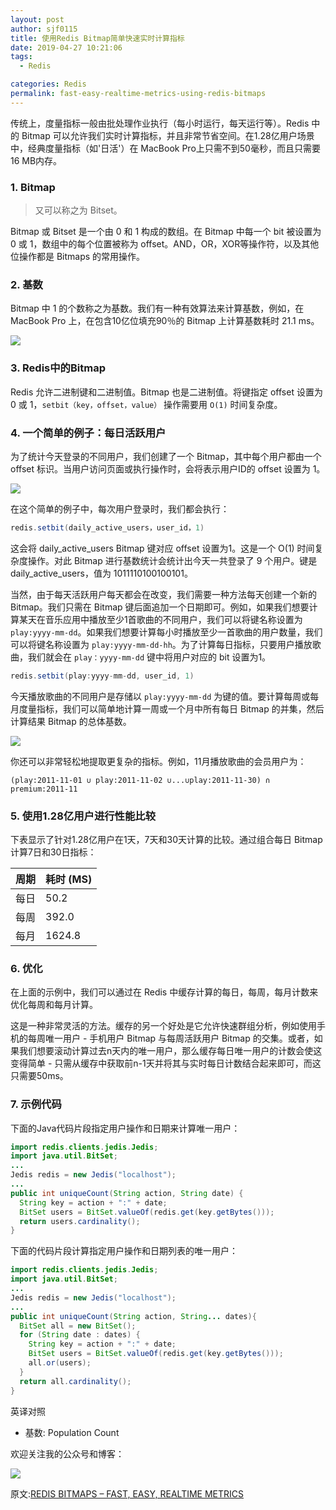 ```yaml
---
layout: post
author: sjf0115
title: 使用Redis Bitmap简单快速实时计算指标
date: 2019-04-27 10:21:06
tags:
  - Redis

categories: Redis
permalink: fast-easy-realtime-metrics-using-redis-bitmaps
---
```


传统上，度量指标一般由批处理作业执行（每小时运行，每天运行等）。Redis 中的 Bitmap 可以允许我们实时计算指标，并且非常节省空间。在1.28亿用户场景中，经典度量指标（如'日活'）在 MacBook Pro上只需不到50毫秒，而且只需要16 MB内存。

### 1. Bitmap

> 又可以称之为 Bitset。

Bitmap 或 Bitset 是一个由 0 和 1 构成的数组。在 Bitmap 中每一个 bit 被设置为 0 或 1，数组中的每个位置被称为 offset。AND，OR，XOR等操作符，以及其他位操作都是 Bitmaps 的常用操作。

### 2. 基数

Bitmap 中 1 的个数称之为基数。我们有一种有效算法来计算基数，例如，在 MacBook Pro 上，在包含10亿位填充90％的 Bitmap 上计算基数耗时 21.1 ms。

![](https://github.com/sjf0115/PubLearnNotes/blob/master/image/Redis/fast-easy-realtime-metrics-using-redis-bitmaps-1.png?raw=true)

### 3. Redis中的Bitmap

Redis 允许二进制键和二进制值。Bitmap 也是二进制值。将键指定 offset 设置为 0 或 1，`setbit（key，offset，value）` 操作需要用 `O(1)` 时间复杂度。

### 4. 一个简单的例子：每日活跃用户

为了统计今天登录的不同用户，我们创建了一个 Bitmap，其中每个用户都由一个 offset 标识。当用户访问页面或执行操作时，会将表示用户ID的 offset 设置为 1。

![](https://github.com/sjf0115/PubLearnNotes/blob/master/image/Redis/fast-easy-realtime-metrics-using-redis-bitmaps-2.png?raw=true)

在这个简单的例子中，每次用户登录时，我们都会执行：
```java
redis.setbit(daily_active_users，user_id，1)
```
这会将 daily_active_users Bitmap 键对应 offset 设置为1。这是一个 O(1) 时间复杂度操作。对此 Bitmap 进行基数统计会统计出今天一共登录了 9 个用户。键是 daily_active_users，值为 1011110100100101。

当然，由于每天活跃用户每天都会在改变，我们需要一种方法每天创建一个新的 Bitmap。我们只需在 Bitmap 键后面追加一个日期即可。例如，如果我们想要计算某天在音乐应用中播放至少1首歌曲的不同用户，我们可以将键名称设置为 `play:yyyy-mm-dd`。如果我们想要计算每小时播放至少一首歌曲的用户数量，我们可以将键名称设置为 `play:yyyy-mm-dd-hh`。为了计算每日指标，只要用户播放歌曲，我们就会在 `play：yyyy-mm-dd` 键中将用户对应的 bit 设置为1。
```java
redis.setbit(play:yyyy-mm-dd, user_id, 1)
```
今天播放歌曲的不同用户是存储以 `play:yyyy-mm-dd` 为键的值。要计算每周或每月度量指标，我们可以简单地计算一周或一个月中所有每日 Bitmap 的并集，然后计算结果 Bitmap 的总体基数。

![](https://github.com/sjf0115/PubLearnNotes/blob/master/image/Redis/fast-easy-realtime-metrics-using-redis-bitmaps-3.png?raw=true)

你还可以非常轻松地提取更复杂的指标。例如，11月播放歌曲的会员用户为：
```
(play:2011-11-01 ∪ play:2011-11-02 ∪...∪play:2011-11-30) ∩ premium:2011-11
```

### 5. 使用1.28亿用户进行性能比较

下表显示了针对1.28亿用户在1天，7天和30天计算的比较。通过组合每日 Bitmap 计算7日和30日指标：

| 周期 | 耗时 (MS)|
|---|---|
| 每日	| 50.2 |
| 每周 |	392.0 |
| 每月 | 1624.8 |

### 6. 优化

在上面的示例中，我们可以通过在 Redis 中缓存计算的每日，每周，每月计数来优化每周和每月计算。

这是一种非常灵活的方法。缓存的另一个好处是它允许快速群组分析，例如使用手机的每周唯一用户 - 手机用户 Bitmap 与每周活跃用户 Bitmap 的交集。或者，如果我们想要滚动计算过去n天内的唯一用户，那么缓存每日唯一用户的计数会使这变得简单 - 只需从缓存中获取前n-1天并将其与实时每日计数结合起来即可，而这只需要50ms。

### 7. 示例代码

下面的Java代码片段指定用户操作和日期来计算唯一用户：
```java
import redis.clients.jedis.Jedis;
import java.util.BitSet;
...
Jedis redis = new Jedis("localhost");
...
public int uniqueCount(String action, String date) {
  String key = action + ":" + date;
  BitSet users = BitSet.valueOf(redis.get(key.getBytes()));
  return users.cardinality();
}
```
下面的代码片段计算指定用户操作和日期列表的唯一用户：
```java
import redis.clients.jedis.Jedis;
import java.util.BitSet;
...
Jedis redis = new Jedis("localhost");
...
public int uniqueCount(String action, String... dates){
  BitSet all = new BitSet();
  for (String date : dates) {
    String key = action + ":" + date;
    BitSet users = BitSet.valueOf(redis.get(key.getBytes()));
    all.or(users);
  }
  return all.cardinality();
}
```

英译对照
- 基数: Population Count

欢迎关注我的公众号和博客：

![](https://github.com/sjf0115/PubLearnNotes/blob/master/image/Other/smartsi.jpg?raw=true)

原文:[REDIS BITMAPS – FAST, EASY, REALTIME METRICS](https://blog.getspool.com/2011/11/29/fast-easy-realtime-metrics-using-redis-bitmaps/)
